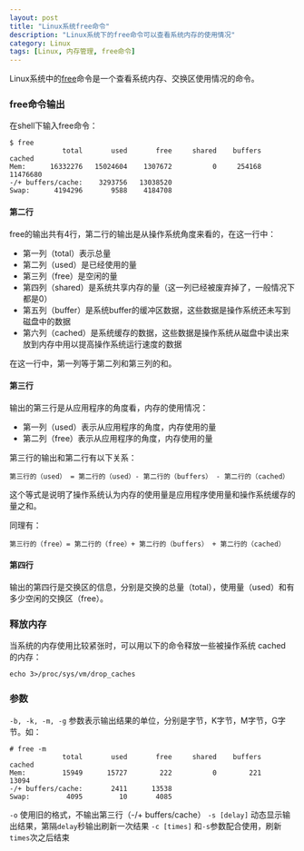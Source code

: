 ```yaml
---
layout: post
title: "Linux系统free命令"
description: "Linux系统下的free命令可以查看系统内存的使用情况"
category: Linux
tags: [Linux, 内存管理, free命令]
---
```


Linux系统中的[free](http://linux.die.net/man/1/free)命令是一个查看系统内存、交换区使用情况的命令。

### free命令输出

在shell下输入free命令：

	$ free
	             total       used       free     shared    buffers     cached
	Mem:      16332276   15024604    1307672          0     254168   11476680
	-/+ buffers/cache:    3293756   13038520
	Swap:      4194296       9588    4184708

#### 第二行

free的输出共有4行，第二行的输出是从操作系统角度来看的，在这一行中：

* 第一列（total）表示总量
* 第二列（used）是已经使用的量
* 第三列（free）是空闲的量
* 第四列（shared）是系统共享内存的量（这一列已经被废弃掉了，一般情况下都是0）
* 第五列（buffer）是系统buffer的缓冲区数据，这些数据是操作系统还未写到磁盘中的数据
* 第六列（cached）是系统缓存的数据，这些数据是操作系统从磁盘中读出来放到内存中用以提高操作系统运行速度的数据

在这一行中，第一列等于第二列和第三列的和。

#### 第三行

输出的第三行是从应用程序的角度看，内存的使用情况：

* 第一列（used）表示从应用程序的角度，内存使用的量
* 第二列（free）表示从应用程序的角度，内存使用的量

第三行的输出和第二行有以下关系：

	第三行的（used） = 第二行的（used）- 第二行的（buffers） - 第二行的（cached）

这个等式是说明了操作系统认为内存的使用量是应用程序使用量和操作系统缓存的量之和。

同理有：

	第三行的（free）= 第二行的（free）+ 第二行的（buffers） + 第二行的（cached）

#### 第四行

输出的第四行是交换区的信息，分别是交换的总量（total），使用量（used）和有多少空闲的交换区（free）。

### 释放内存

当系统的内存使用比较紧张时，可以用以下的命令释放一些被操作系统 cached 的内存：

	echo 3>/proc/sys/vm/drop_caches

### 参数

`-b, -k, -m, -g` 参数表示输出结果的单位，分别是字节，K字节，M字节，G字节。如：

	# free -m
				 total       used       free     shared    buffers     cached
	Mem:         15949      15727        222          0        221      13094
	-/+ buffers/cache:       2411      13538
	Swap:         4095         10       4085

`-o` 使用旧的格式，不输出第三行（-/+ buffers/cache）
`-s [delay]` 动态显示输出结果，第隔`delay`秒输出刷新一次结果
`-c [times]` 和`-s`参数配合使用，刷新`times`次之后结束
